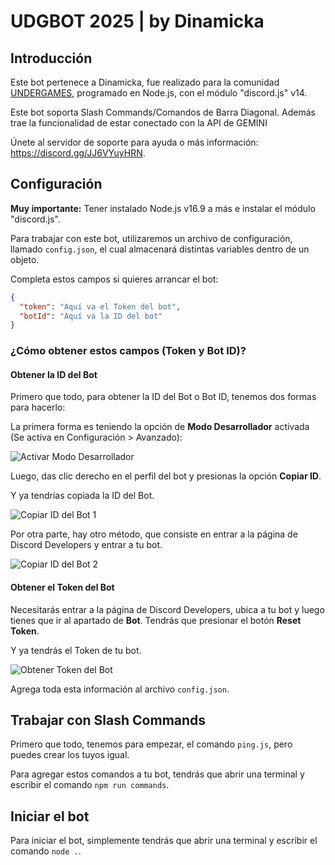 # UDGBOT 2025 | by Dinamicka

## Introducción

Este bot pertenece a Dinamicka, fue realizado para la comunidad [UNDERGAMES](https://www.undergams.net/), programado en Node.js, con el módulo "discord.js" v14.

Este bot soporta Slash Commands/Comandos de Barra Diagonal.
Además trae la funcionalidad de estar conectado con la API de GEMINI 

Únete al servidor de soporte para ayuda o más información: https://discord.gg/JJ6VYuyHRN.

## Configuración

**Muy importante:** Tener instalado Node.js v16.9 a más e instalar el módulo "discord.js".

Para trabajar con este bot, utilizaremos un archivo de configuración, llamado `config.json`, el cual almacenará distintas variables dentro de un objeto.

Completa estos campos si quieres arrancar el bot:

```json
{
  "token": "Aquí va el Token del bot",
  "botId": "Aquí va la ID del bot"
}
```

### ¿Cómo obtener estos campos (Token y Bot ID)?

#### Obtener la ID del Bot

Primero que todo, para obtener la ID del Bot o Bot ID, tenemos dos formas para hacerlo:

La primera forma es teniendo la opción de **Modo Desarrollador** activada (Se activa en Configuración > Avanzado):

<img src="https://i.imgur.com/yPMAnIJ.png" alt="Activar Modo Desarrollador"/>

Luego, das clic derecho en el perfil del bot y presionas la opción **Copiar ID**.

Y ya tendrías copiada la ID del Bot.

<img src="https://i.imgur.com/Tlzvwrk.png" alt="Copiar ID del Bot 1"/>

Por otra parte, hay otro método, que consiste en entrar a la página de Discord Developers y entrar a tu bot.

<img src="https://i.imgur.com/078lwu3.png" alt="Copiar ID del Bot 2"/>

#### Obtener el Token del Bot

Necesitarás entrar a la página de Discord Developers, ubica a tu bot y luego tienes que ir al apartado de **Bot**. Tendrás que presionar el botón **Reset Token**.

Y ya tendrás el Token de tu bot.

<img src="https://i.imgur.com/Ys0wCq2.png" alt="Obtener Token del Bot"/>

Agrega toda esta información al archivo `config.json`.

## Trabajar con Slash Commands

Primero que todo, tenemos para empezar, el comando `ping.js`, pero puedes crear los tuyos igual.

Para agregar estos comandos a tu bot, tendrás que abrir una terminal y escribir el comando `npm run commands`.

## Iniciar el bot

Para iniciar el bot, simplemente tendrás que abrir una terminal y escribir el comando `node .`.

